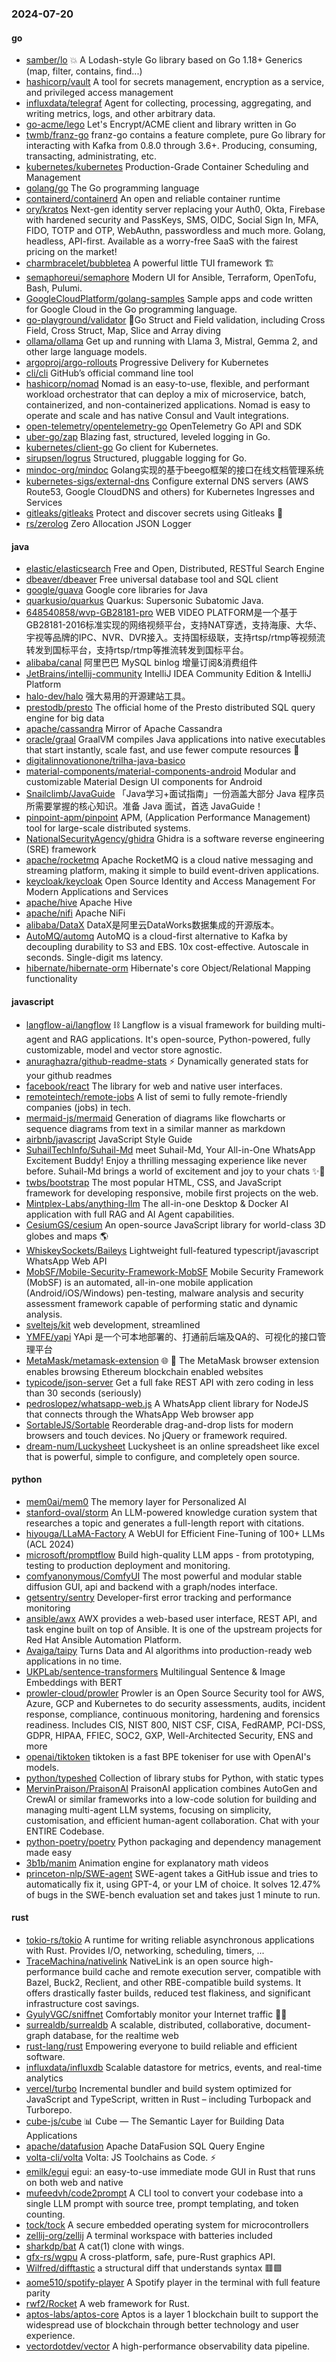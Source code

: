 ### 2024-07-20

#### go
* [samber/lo](https://github.com/samber/lo) 💥 A Lodash-style Go library based on Go 1.18+ Generics (map, filter, contains, find...)
* [hashicorp/vault](https://github.com/hashicorp/vault) A tool for secrets management, encryption as a service, and privileged access management
* [influxdata/telegraf](https://github.com/influxdata/telegraf) Agent for collecting, processing, aggregating, and writing metrics, logs, and other arbitrary data.
* [go-acme/lego](https://github.com/go-acme/lego) Let's Encrypt/ACME client and library written in Go
* [twmb/franz-go](https://github.com/twmb/franz-go) franz-go contains a feature complete, pure Go library for interacting with Kafka from 0.8.0 through 3.6+. Producing, consuming, transacting, administrating, etc.
* [kubernetes/kubernetes](https://github.com/kubernetes/kubernetes) Production-Grade Container Scheduling and Management
* [golang/go](https://github.com/golang/go) The Go programming language
* [containerd/containerd](https://github.com/containerd/containerd) An open and reliable container runtime
* [ory/kratos](https://github.com/ory/kratos) Next-gen identity server replacing your Auth0, Okta, Firebase with hardened security and PassKeys, SMS, OIDC, Social Sign In, MFA, FIDO, TOTP and OTP, WebAuthn, passwordless and much more. Golang, headless, API-first. Available as a worry-free SaaS with the fairest pricing on the market!
* [charmbracelet/bubbletea](https://github.com/charmbracelet/bubbletea) A powerful little TUI framework 🏗
* [semaphoreui/semaphore](https://github.com/semaphoreui/semaphore) Modern UI for Ansible, Terraform, OpenTofu, Bash, Pulumi.
* [GoogleCloudPlatform/golang-samples](https://github.com/GoogleCloudPlatform/golang-samples) Sample apps and code written for Google Cloud in the Go programming language.
* [go-playground/validator](https://github.com/go-playground/validator) 💯Go Struct and Field validation, including Cross Field, Cross Struct, Map, Slice and Array diving
* [ollama/ollama](https://github.com/ollama/ollama) Get up and running with Llama 3, Mistral, Gemma 2, and other large language models.
* [argoproj/argo-rollouts](https://github.com/argoproj/argo-rollouts) Progressive Delivery for Kubernetes
* [cli/cli](https://github.com/cli/cli) GitHub’s official command line tool
* [hashicorp/nomad](https://github.com/hashicorp/nomad) Nomad is an easy-to-use, flexible, and performant workload orchestrator that can deploy a mix of microservice, batch, containerized, and non-containerized applications. Nomad is easy to operate and scale and has native Consul and Vault integrations.
* [open-telemetry/opentelemetry-go](https://github.com/open-telemetry/opentelemetry-go) OpenTelemetry Go API and SDK
* [uber-go/zap](https://github.com/uber-go/zap) Blazing fast, structured, leveled logging in Go.
* [kubernetes/client-go](https://github.com/kubernetes/client-go) Go client for Kubernetes.
* [sirupsen/logrus](https://github.com/sirupsen/logrus) Structured, pluggable logging for Go.
* [mindoc-org/mindoc](https://github.com/mindoc-org/mindoc) Golang实现的基于beego框架的接口在线文档管理系统
* [kubernetes-sigs/external-dns](https://github.com/kubernetes-sigs/external-dns) Configure external DNS servers (AWS Route53, Google CloudDNS and others) for Kubernetes Ingresses and Services
* [gitleaks/gitleaks](https://github.com/gitleaks/gitleaks) Protect and discover secrets using Gitleaks 🔑
* [rs/zerolog](https://github.com/rs/zerolog) Zero Allocation JSON Logger

#### java
* [elastic/elasticsearch](https://github.com/elastic/elasticsearch) Free and Open, Distributed, RESTful Search Engine
* [dbeaver/dbeaver](https://github.com/dbeaver/dbeaver) Free universal database tool and SQL client
* [google/guava](https://github.com/google/guava) Google core libraries for Java
* [quarkusio/quarkus](https://github.com/quarkusio/quarkus) Quarkus: Supersonic Subatomic Java.
* [648540858/wvp-GB28181-pro](https://github.com/648540858/wvp-GB28181-pro) WEB VIDEO PLATFORM是一个基于GB28181-2016标准实现的网络视频平台，支持NAT穿透，支持海康、大华、宇视等品牌的IPC、NVR、DVR接入。支持国标级联，支持rtsp/rtmp等视频流转发到国标平台，支持rtsp/rtmp等推流转发到国标平台。
* [alibaba/canal](https://github.com/alibaba/canal) 阿里巴巴 MySQL binlog 增量订阅&消费组件
* [JetBrains/intellij-community](https://github.com/JetBrains/intellij-community) IntelliJ IDEA Community Edition & IntelliJ Platform
* [halo-dev/halo](https://github.com/halo-dev/halo) 强大易用的开源建站工具。
* [prestodb/presto](https://github.com/prestodb/presto) The official home of the Presto distributed SQL query engine for big data
* [apache/cassandra](https://github.com/apache/cassandra) Mirror of Apache Cassandra
* [oracle/graal](https://github.com/oracle/graal) GraalVM compiles Java applications into native executables that start instantly, scale fast, and use fewer compute resources 🚀
* [digitalinnovationone/trilha-java-basico](https://github.com/digitalinnovationone/trilha-java-basico)
* [material-components/material-components-android](https://github.com/material-components/material-components-android) Modular and customizable Material Design UI components for Android
* [Snailclimb/JavaGuide](https://github.com/Snailclimb/JavaGuide) 「Java学习+面试指南」一份涵盖大部分 Java 程序员所需要掌握的核心知识。准备 Java 面试，首选 JavaGuide！
* [pinpoint-apm/pinpoint](https://github.com/pinpoint-apm/pinpoint) APM, (Application Performance Management) tool for large-scale distributed systems.
* [NationalSecurityAgency/ghidra](https://github.com/NationalSecurityAgency/ghidra) Ghidra is a software reverse engineering (SRE) framework
* [apache/rocketmq](https://github.com/apache/rocketmq) Apache RocketMQ is a cloud native messaging and streaming platform, making it simple to build event-driven applications.
* [keycloak/keycloak](https://github.com/keycloak/keycloak) Open Source Identity and Access Management For Modern Applications and Services
* [apache/hive](https://github.com/apache/hive) Apache Hive
* [apache/nifi](https://github.com/apache/nifi) Apache NiFi
* [alibaba/DataX](https://github.com/alibaba/DataX) DataX是阿里云DataWorks数据集成的开源版本。
* [AutoMQ/automq](https://github.com/AutoMQ/automq) AutoMQ is a cloud-first alternative to Kafka by decoupling durability to S3 and EBS. 10x cost-effective. Autoscale in seconds. Single-digit ms latency.
* [hibernate/hibernate-orm](https://github.com/hibernate/hibernate-orm) Hibernate's core Object/Relational Mapping functionality

#### javascript
* [langflow-ai/langflow](https://github.com/langflow-ai/langflow) ⛓️ Langflow is a visual framework for building multi-agent and RAG applications. It's open-source, Python-powered, fully customizable, model and vector store agnostic.
* [anuraghazra/github-readme-stats](https://github.com/anuraghazra/github-readme-stats) ⚡ Dynamically generated stats for your github readmes
* [facebook/react](https://github.com/facebook/react) The library for web and native user interfaces.
* [remoteintech/remote-jobs](https://github.com/remoteintech/remote-jobs) A list of semi to fully remote-friendly companies (jobs) in tech.
* [mermaid-js/mermaid](https://github.com/mermaid-js/mermaid) Generation of diagrams like flowcharts or sequence diagrams from text in a similar manner as markdown
* [airbnb/javascript](https://github.com/airbnb/javascript) JavaScript Style Guide
* [SuhailTechInfo/Suhail-Md](https://github.com/SuhailTechInfo/Suhail-Md) meet Suhail-Md, Your All-in-One WhatsApp Excitement Buddy! Enjoy a thrilling messaging experience like never before. Suhail-Md brings a world of excitement and joy to your chats ✨🤖
* [twbs/bootstrap](https://github.com/twbs/bootstrap) The most popular HTML, CSS, and JavaScript framework for developing responsive, mobile first projects on the web.
* [Mintplex-Labs/anything-llm](https://github.com/Mintplex-Labs/anything-llm) The all-in-one Desktop & Docker AI application with full RAG and AI Agent capabilities.
* [CesiumGS/cesium](https://github.com/CesiumGS/cesium) An open-source JavaScript library for world-class 3D globes and maps 🌎
* [WhiskeySockets/Baileys](https://github.com/WhiskeySockets/Baileys) Lightweight full-featured typescript/javascript WhatsApp Web API
* [MobSF/Mobile-Security-Framework-MobSF](https://github.com/MobSF/Mobile-Security-Framework-MobSF) Mobile Security Framework (MobSF) is an automated, all-in-one mobile application (Android/iOS/Windows) pen-testing, malware analysis and security assessment framework capable of performing static and dynamic analysis.
* [sveltejs/kit](https://github.com/sveltejs/kit) web development, streamlined
* [YMFE/yapi](https://github.com/YMFE/yapi) YApi 是一个可本地部署的、打通前后端及QA的、可视化的接口管理平台
* [MetaMask/metamask-extension](https://github.com/MetaMask/metamask-extension) 🌐 🔌 The MetaMask browser extension enables browsing Ethereum blockchain enabled websites
* [typicode/json-server](https://github.com/typicode/json-server) Get a full fake REST API with zero coding in less than 30 seconds (seriously)
* [pedroslopez/whatsapp-web.js](https://github.com/pedroslopez/whatsapp-web.js) A WhatsApp client library for NodeJS that connects through the WhatsApp Web browser app
* [SortableJS/Sortable](https://github.com/SortableJS/Sortable) Reorderable drag-and-drop lists for modern browsers and touch devices. No jQuery or framework required.
* [dream-num/Luckysheet](https://github.com/dream-num/Luckysheet) Luckysheet is an online spreadsheet like excel that is powerful, simple to configure, and completely open source.

#### python
* [mem0ai/mem0](https://github.com/mem0ai/mem0) The memory layer for Personalized AI
* [stanford-oval/storm](https://github.com/stanford-oval/storm) An LLM-powered knowledge curation system that researches a topic and generates a full-length report with citations.
* [hiyouga/LLaMA-Factory](https://github.com/hiyouga/LLaMA-Factory) A WebUI for Efficient Fine-Tuning of 100+ LLMs (ACL 2024)
* [microsoft/promptflow](https://github.com/microsoft/promptflow) Build high-quality LLM apps - from prototyping, testing to production deployment and monitoring.
* [comfyanonymous/ComfyUI](https://github.com/comfyanonymous/ComfyUI) The most powerful and modular stable diffusion GUI, api and backend with a graph/nodes interface.
* [getsentry/sentry](https://github.com/getsentry/sentry) Developer-first error tracking and performance monitoring
* [ansible/awx](https://github.com/ansible/awx) AWX provides a web-based user interface, REST API, and task engine built on top of Ansible. It is one of the upstream projects for Red Hat Ansible Automation Platform.
* [Avaiga/taipy](https://github.com/Avaiga/taipy) Turns Data and AI algorithms into production-ready web applications in no time.
* [UKPLab/sentence-transformers](https://github.com/UKPLab/sentence-transformers) Multilingual Sentence & Image Embeddings with BERT
* [prowler-cloud/prowler](https://github.com/prowler-cloud/prowler) Prowler is an Open Source Security tool for AWS, Azure, GCP and Kubernetes to do security assessments, audits, incident response, compliance, continuous monitoring, hardening and forensics readiness. Includes CIS, NIST 800, NIST CSF, CISA, FedRAMP, PCI-DSS, GDPR, HIPAA, FFIEC, SOC2, GXP, Well-Architected Security, ENS and more
* [openai/tiktoken](https://github.com/openai/tiktoken) tiktoken is a fast BPE tokeniser for use with OpenAI's models.
* [python/typeshed](https://github.com/python/typeshed) Collection of library stubs for Python, with static types
* [MervinPraison/PraisonAI](https://github.com/MervinPraison/PraisonAI) PraisonAI application combines AutoGen and CrewAI or similar frameworks into a low-code solution for building and managing multi-agent LLM systems, focusing on simplicity, customisation, and efficient human-agent collaboration. Chat with your ENTIRE Codebase.
* [python-poetry/poetry](https://github.com/python-poetry/poetry) Python packaging and dependency management made easy
* [3b1b/manim](https://github.com/3b1b/manim) Animation engine for explanatory math videos
* [princeton-nlp/SWE-agent](https://github.com/princeton-nlp/SWE-agent) SWE-agent takes a GitHub issue and tries to automatically fix it, using GPT-4, or your LM of choice. It solves 12.47% of bugs in the SWE-bench evaluation set and takes just 1 minute to run.

#### rust
* [tokio-rs/tokio](https://github.com/tokio-rs/tokio) A runtime for writing reliable asynchronous applications with Rust. Provides I/O, networking, scheduling, timers, ...
* [TraceMachina/nativelink](https://github.com/TraceMachina/nativelink) NativeLink is an open source high-performance build cache and remote execution server, compatible with Bazel, Buck2, Reclient, and other RBE-compatible build systems. It offers drastically faster builds, reduced test flakiness, and significant infrastructure cost savings.
* [GyulyVGC/sniffnet](https://github.com/GyulyVGC/sniffnet) Comfortably monitor your Internet traffic 🕵️‍♂️
* [surrealdb/surrealdb](https://github.com/surrealdb/surrealdb) A scalable, distributed, collaborative, document-graph database, for the realtime web
* [rust-lang/rust](https://github.com/rust-lang/rust) Empowering everyone to build reliable and efficient software.
* [influxdata/influxdb](https://github.com/influxdata/influxdb) Scalable datastore for metrics, events, and real-time analytics
* [vercel/turbo](https://github.com/vercel/turbo) Incremental bundler and build system optimized for JavaScript and TypeScript, written in Rust – including Turbopack and Turborepo.
* [cube-js/cube](https://github.com/cube-js/cube) 📊 Cube — The Semantic Layer for Building Data Applications
* [apache/datafusion](https://github.com/apache/datafusion) Apache DataFusion SQL Query Engine
* [volta-cli/volta](https://github.com/volta-cli/volta) Volta: JS Toolchains as Code. ⚡
* [emilk/egui](https://github.com/emilk/egui) egui: an easy-to-use immediate mode GUI in Rust that runs on both web and native
* [mufeedvh/code2prompt](https://github.com/mufeedvh/code2prompt) A CLI tool to convert your codebase into a single LLM prompt with source tree, prompt templating, and token counting.
* [tock/tock](https://github.com/tock/tock) A secure embedded operating system for microcontrollers
* [zellij-org/zellij](https://github.com/zellij-org/zellij) A terminal workspace with batteries included
* [sharkdp/bat](https://github.com/sharkdp/bat) A cat(1) clone with wings.
* [gfx-rs/wgpu](https://github.com/gfx-rs/wgpu) A cross-platform, safe, pure-Rust graphics API.
* [Wilfred/difftastic](https://github.com/Wilfred/difftastic) a structural diff that understands syntax 🟥🟩
* [aome510/spotify-player](https://github.com/aome510/spotify-player) A Spotify player in the terminal with full feature parity
* [rwf2/Rocket](https://github.com/rwf2/Rocket) A web framework for Rust.
* [aptos-labs/aptos-core](https://github.com/aptos-labs/aptos-core) Aptos is a layer 1 blockchain built to support the widespread use of blockchain through better technology and user experience.
* [vectordotdev/vector](https://github.com/vectordotdev/vector) A high-performance observability data pipeline.
